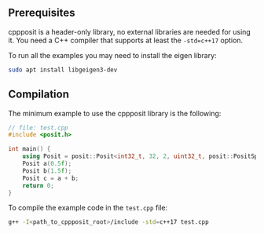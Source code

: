 ## Prerequisites

cppposit is a header-only library, no external libraries are needed for using it. You need a C++ compiler that supports at least the `-std=c++17` option.

To run all the examples you may need to install the eigen library:

```bash
sudo apt install libgeigen3-dev
```

## Compilation

The minimum example to use the cppposit library is the following:

```c++
// file: test.cpp
#include <posit.h>

int main() {
    using Posit = posit::Posit<int32_t, 32, 2, uint32_t, posit::PositSpec::WithInfs>
    Posit a(0.5f);
    Posit b(1.5f);
    Posit c = a + b;
    return 0;
}
```

To compile the example code in the `test.cpp` file:

```bash
g++ -I<path_to_cppposit_root>/include -std=c++17 test.cpp
```